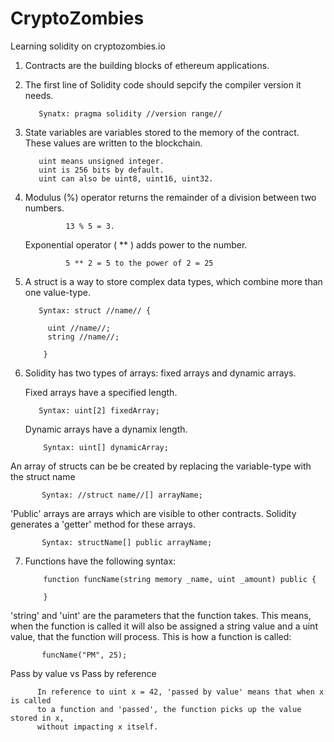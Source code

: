 # CryptoZombies
Learning solidity on cryptozombies.io

1) Contracts are the building blocks of ethereum applications.


2) The first line of Solidity code should sepcify the compiler version it needs.                         

          Synatx: pragma solidity //version range//

3) State variables are variables stored to the memory of the contract. These values are written to the blockchain. 
        
          uint means unsigned integer. 
          uint is 256 bits by default.
          uint can also be uint8, uint16, uint32.
          
          
4) Modulus (%) operator returns the remainder of a division between two numbers.
          
                13 % 5 = 3.
          
   Exponential operator ( ** ) adds power to the number.
                
                5 ** 2 = 5 to the power of 2 = 25
          
          
5) A struct is a way to store complex data types, which combine more than one value-type. 

          Syntax: struct //name// {
          
            uint //name//;
            string //name//;
            
           }
           
           
6) Solidity has two types of arrays: fixed arrays and dynamic arrays.

      Fixed arrays have a specified length.

          Syntax: uint[2] fixedArray;
          
        
      Dynamic arrays have a dynamix length.
        
           Syntax: uint[] dynamicArray;
           
           
An array of structs can be be created by replacing the variable-type with the struct name

           Syntax: //struct name//[] arrayName;
           
           
'Public' arrays are arrays which are visible to other contracts. Solidity generates a 'getter' method for these arrays. 

           Syntax: structName[] public arrayName;
           
           

7) Functions have the following syntax:

           function funcName(string memory _name, uint _amount) public {
           
           }
           
'string' and 'uint' are the parameters that the function takes. This means, when the function is called it will also be assigned a string value and a uint value, that the function will process. This is how a function is called:

           funcName("PM", 25);
           

Pass by value vs Pass by reference

          In reference to uint x = 42, 'passed by value' means that when x is called
          to a function and 'passed', the function picks up the value stored in x,
          without impacting x itself.
          

  
